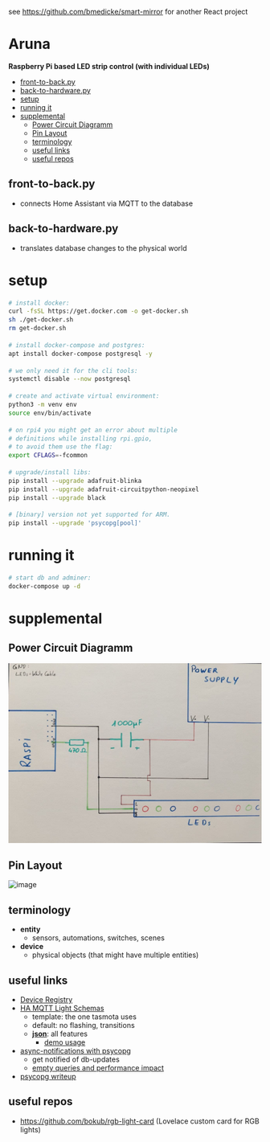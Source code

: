 see https://github.com/bmedicke/smart-mirror for another React project

# Aruna

**Raspberry Pi based LED strip control (with individual LEDs)**

<!-- vim-markdown-toc GFM -->

  * [front-to-back.py](#front-to-backpy)
  * [back-to-hardware.py](#back-to-hardwarepy)
* [setup](#setup)
* [running it](#running-it)
* [supplemental](#supplemental)
  * [Power Circuit Diagramm](#power-circuit-diagramm)
  * [Pin Layout](#pin-layout)
  * [terminology](#terminology)
  * [useful links](#useful-links)
  * [useful repos](#useful-repos)

<!-- vim-markdown-toc -->

## front-to-back.py

* connects Home Assistant via MQTT to the database

## back-to-hardware.py

* translates database changes to the physical world

# setup

```sh
# install docker:
curl -fsSL https://get.docker.com -o get-docker.sh
sh ./get-docker.sh
rm get-docker.sh

# install docker-compose and postgres:
apt install docker-compose postgresql -y

# we only need it for the cli tools:
systemctl disable --now postgresql

# create and activate virtual environment:
python3 -m venv env
source env/bin/activate

# on rpi4 you might get an error about multiple
# definitions while installing rpi.gpio,
# to avoid them use the flag:
export CFLAGS=-fcommon

# upgrade/install libs:
pip install --upgrade adafruit-blinka
pip install --upgrade adafruit-circuitpython-neopixel
pip install --upgrade black

# [binary] version not yet supported for ARM.
pip install --upgrade 'psycopg[pool]'
```

# running it

```sh
# start db and adminer:
docker-compose up -d
```

# supplemental

## Power Circuit Diagramm

<img src="media/circuit_diagram_LEDs_power.jpg"></img>

## Pin Layout

![image](https://user-images.githubusercontent.com/173962/143683906-a541242c-3bcc-4d4a-ab91-dc928b944fee.png)

## terminology

* **entity**
	* sensors, automations, switches, scenes
* **device**
	* physical objects (that might have multiple entities)

## useful links

* [Device Registry](https://developers.home-assistant.io/docs/device_registry_index/)
* [HA MQTT Light Schemas](https://www.home-assistant.io/integrations/light.mqtt/)
	* template: the one tasmota uses
	* default: no flashing, transitions
	* **[json](https://www.home-assistant.io/integrations/light.mqtt/#json-schema)**: all features
		* [demo usage](https://community.home-assistant.io/t/mqtt-add-on-works-but-no-discovery/241680)
* [async-notifications with psycopg](https://www.psycopg.org/docs/advanced.html#asynchronous-notifications)
	* get notified of db-updates
	* [empty queries and performance impact](https://stackoverflow.com/questions/21117431/how-to-receive-automatic-notifications-about-changes-in-tables)
* [psycopg writeup](https://github.com/bmedicke/python-notes/blob/main/markdown/psycopg.md)

## useful repos

* https://github.com/bokub/rgb-light-card (Lovelace custom card for RGB lights)
